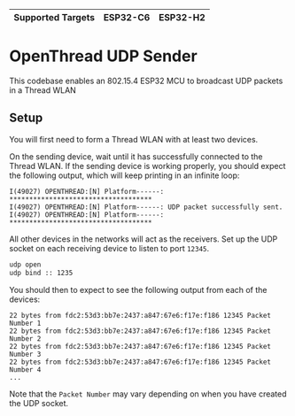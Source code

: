 | Supported Targets | ESP32-C6 | ESP32-H2 |
| ----------------- | -------- | -------- |

# OpenThread UDP Sender

This codebase enables an 802.15.4 ESP32 MCU to broadcast UDP packets in a Thread WLAN

## Setup

You will first need to form a Thread WLAN with at least two devices.

On the sending device, wait until it has successfully connected to the Thread WLAN. If the sending device is working properly, you should expect the following output, which will keep printing in an infinite loop:
```
I(49027) OPENTHREAD:[N] Platform------: ************************************
I(49027) OPENTHREAD:[N] Platform------: UDP packet successfully sent.
I(49027) OPENTHREAD:[N] Platform------: ************************************
```

All other devices in the networks will act as the receivers. Set up the UDP socket on each receiving device to listen to port `12345`.
```bash
udp open
udp bind :: 1235
```

You should then to expect to see the following output from each of the devices:
```
22 bytes from fdc2:53d3:bb7e:2437:a847:67e6:f17e:f186 12345 Packet Number 1
22 bytes from fdc2:53d3:bb7e:2437:a847:67e6:f17e:f186 12345 Packet Number 2
22 bytes from fdc2:53d3:bb7e:2437:a847:67e6:f17e:f186 12345 Packet Number 3
22 bytes from fdc2:53d3:bb7e:2437:a847:67e6:f17e:f186 12345 Packet Number 4
...
```

Note that the `Packet Number` may vary depending on when you have created the UDP socket.
